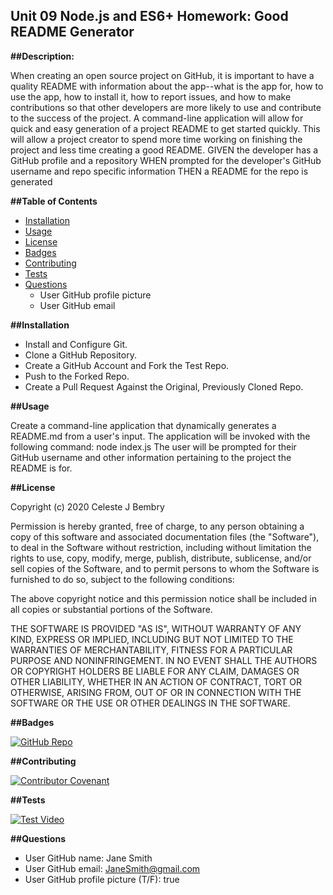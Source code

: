 
## Unit 09 Node.js and ES6+ Homework: Good README Generator

**##Description:** 

When creating an open source project on GitHub, it is important to have a quality README with information about the app--what is the app for, how to use the app, how to install it, how to report issues, and how to make contributions so that other developers are more likely to use and contribute to the success of the project. A command-line application will allow for quick and easy generation of a project README to get started quickly. This will allow a project creator to spend more time working on finishing the project and less time creating a good README.
GIVEN the developer has a GitHub profile and a repository
WHEN prompted for the developer's GitHub username and repo specific information
THEN a README for the repo is generated

**##Table of Contents**

* [Installation](#installation)
* [Usage](#usage)
* [License](#license)
* [Badges](#badges)
* [Contributing](#contributing)
* [Tests](#tests)
* [Questions](#questions)
  - User GitHub profile picture
  - User GitHub email

**##Installation**

* Install and Configure Git.
* Clone a GitHub Repository.
* Create a GitHub Account and Fork the Test Repo.
* Push to the Forked Repo.
* Create a Pull Request Against the Original, Previously Cloned Repo.

**##Usage**

Create a command-line application that dynamically generates a README.md from a user's input. The application will be invoked with the following command: 
node index.js
The user will be prompted for their GitHub username and other information pertaining to the project the README is for.

**##License**

Copyright (c) 2020 Celeste J Bembry

Permission is hereby granted, free of charge, to any person obtaining a copy
of this software and associated documentation files (the "Software"), to deal
in the Software without restriction, including without limitation the rights
to use, copy, modify, merge, publish, distribute, sublicense, and/or sell
copies of the Software, and to permit persons to whom the Software is
furnished to do so, subject to the following conditions:

The above copyright notice and this permission notice shall be included in all
copies or substantial portions of the Software.

THE SOFTWARE IS PROVIDED "AS IS", WITHOUT WARRANTY OF ANY KIND, EXPRESS OR
IMPLIED, INCLUDING BUT NOT LIMITED TO THE WARRANTIES OF MERCHANTABILITY,
FITNESS FOR A PARTICULAR PURPOSE AND NONINFRINGEMENT. IN NO EVENT SHALL THE
AUTHORS OR COPYRIGHT HOLDERS BE LIABLE FOR ANY CLAIM, DAMAGES OR OTHER
LIABILITY, WHETHER IN AN ACTION OF CONTRACT, TORT OR OTHERWISE, ARISING FROM,
OUT OF OR IN CONNECTION WITH THE SOFTWARE OR THE USE OR OTHER DEALINGS IN THE
SOFTWARE.

**##Badges**

[![GitHub Repo](https://img.shields.io/badge/Github-brightgreen.svg?style=flat)](https://github.com/CelesteJBembry/Good-README-Generator)

**##Contributing**

[![Contributor Covenant](https://img.shields.io/badge/Contributors-brightgreen.svg?style=flat)](https://www.contributor-covenant.org/)

**##Tests**

[![Test Video](https://img.shields.io/badge/Test-brightgreen.svg?style=flat)](https://drive.google.com/file/d/1RS49TcvwBjF7KbjjOku8xixJtG6l7CiK/view)

**##Questions**

* User GitHub name:  Jane Smith
* User GitHub email: JaneSmith@gmail.com
* User GitHub profile picture (T/F):  true

